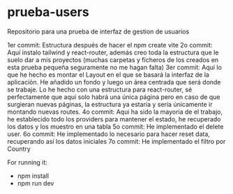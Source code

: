 # prueba-users
Repositorio para una prueba de interfaz de gestion de usuarios

1er commit: Estructura después de hacer el npm create vite
2o commit: Aquí instalo tailwind y react-router, además creo toda la estructura que le suelo dar a mis proyectos (muchas carpetas y ficheros de los creados en esta prueba pequeña seguramente no me hagan falta)
3er commit: Aquí lo que he hecho es montar el Layout en el que se basará la interfaz de la aplicación. He añadido un fondo y luego un área centrada que será donde se trabaje. Lo he hecho con una estructura para react-router, sé perfectamente que aqui solo habrá una única página pero en caso de que surgieran nuevas páginas, la estructura ya estaría y sería únicamente ir montando nuevas routes.
4o commit: Aqui ha sido la mayoria de el trabajo, he establecido todo los providers para mantener el estado, he recuperado los datos y los muestro en una tabla
5o commit: He implementado el delete user.
6o commit: He implementado lo necesario para hacer reset data, recuperando así los datos iniciales
7o commit: He implementado el filtro por Country

For running it: 

- npm install
- npm run dev